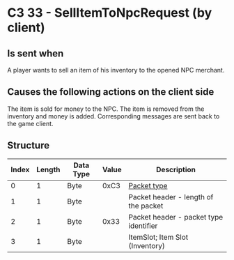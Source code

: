 # C3 33 - SellItemToNpcRequest (by client)

## Is sent when

A player wants to sell an item of his inventory to the opened NPC merchant.

## Causes the following actions on the client side

The item is sold for money to the NPC. The item is removed from the inventory and money is added. Corresponding messages are sent back to the game client.

## Structure

| Index | Length | Data Type | Value | Description |
|-------|--------|-----------|-------|-------------|
| 0 | 1 |   Byte   | 0xC3  | [Packet type](PacketTypes.md) |
| 1 | 1 |    Byte   |      | Packet header - length of the packet |
| 2 | 1 |    Byte   | 0x33  | Packet header - packet type identifier |
| 3 | 1 | Byte |  | ItemSlot; Item Slot (Inventory) |